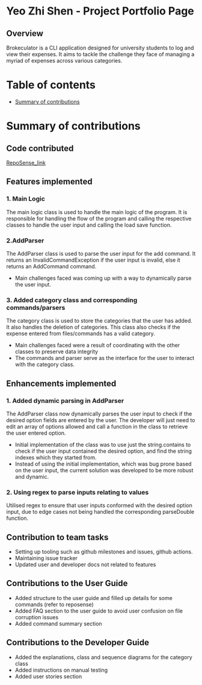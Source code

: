 # Yeo Zhi Shen - Project Portfolio Page

## Overview
Brokeculator is a CLI application designed for university students to log and view their
expenses. It aims to tackle the challenge they face of managing a myriad of expenses across various categories.

# Table of contents
* [Summary of contributions](#Summary-of-contributions)


# Summary of contributions
## Code contributed 
[RepoSense_link](https://nus-cs2113-ay2324s2.github.io/tp-dashboard/?search=yeozhishen&sort=groupTitle&sortWithin=title&timeframe=commit&mergegroup=&groupSelect=groupByRepos&breakdown=true&checkedFileTypes=docs~functional-code~test-code~other&since=2024-02-23&tabOpen=true&tabType=authorship&tabAuthor=yeozhishen&tabRepo=AY2324S2-CS2113-F14-1%2Ftp%5Bmaster%5D&authorshipIsMergeGroup=false&authorshipFileTypes=docs~functional-code~test-code~other&authorshipIsBinaryFileTypeChecked=false&authorshipIsIgnoredFilesChecked=false)

## Features implemented
### 1. Main Logic
The main logic class is used to handle the main logic of the program. It is responsible for handling the flow
of the program and calling the respective classes to handle the user input and calling the load save function.

### 2.AddParser
The AddParser class is used to parse the user input for the add command. 
It returns an InvalidCommandException if the user input is invalid, else it returns an AddCommand command.
- Main challenges faced was coming up with a way to dynamically parse the user input. 

### 3. Added category class and corresponding commands/parsers
The category class is used to store the categories that the user has added. It also handles the deletion of categories.
This class also checks if the expense entered from files/commands has a valid category.
- Main challenges faced were a result of coordinating with the other classes to preserve data integrity
- The commands and parser serve as the interface for the user to interact with the category class.

## Enhancements implemented
### 1. Added dynamic parsing in AddParser
The AddParser class now dynamically parses the user input to check if the desired option fields are entered by the user.
The developer will just need to edit an array of options allowed and call a function in the class to retrieve the user entered option.
- Initial implementation of the class was to use just the string.contains to check if the user input contained the desired option, and find the string indexes which they started from. 
- Instead of using the initial implementation, which was bug prone based on the user input, the current solution was developed to be more robust and dynamic.


### 2. Using regex to parse inputs relating to values
Utilised regex to ensure that user inputs conformed with the desired option input,
due to edge cases not being handled the corresponding parseDouble function.

## Contribution to team tasks
- Setting up tooling such as github milestones and issues, github actions.
- Maintaining issue tracker
- Updated user and developer docs not related to features

## Contributions to the User Guide 
- Added structure to the user guide and filled up details for some commands (refer to reposense)
- Added FAQ section to the user guide to avoid user confusion on file corruption issues
- Added command summary section

## Contributions to the Developer Guide
- Added the explanations, class and sequence diagrams for the category class
- Added instructions on manual testing
- Added user stories section

<div style="page-break-after: always;"></div>



